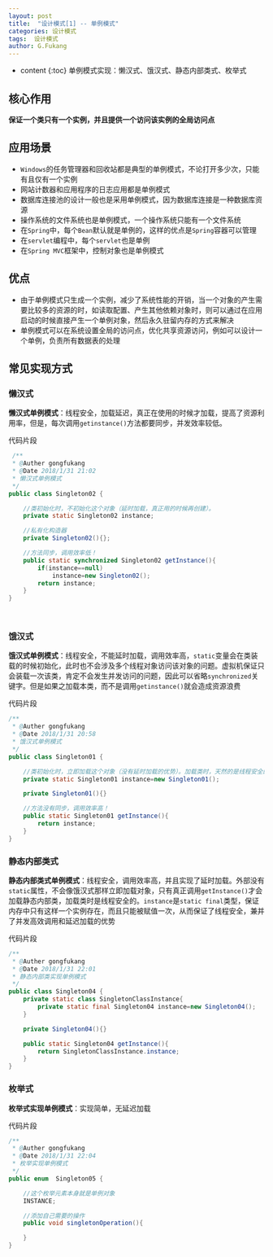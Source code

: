 ```yaml
---
layout: post
title:  "设计模式[1] -- 单例模式"
categories: 设计模式
tags:  设计模式
author: G.Fukang
---
```


* content
{:toc}
单例模式实现：懒汉式、饿汉式、静态内部类式、枚举式


## 核心作用

**保证一个类只有一个实例，并且提供一个访问该实例的全局访问点**

## 应用场景

- `Windows`的任务管理器和回收站都是典型的单例模式，不论打开多少次，只能有且仅有一个实例
- 网站计数器和应用程序的日志应用都是单例模式
- 数据库连接池的设计一般也是采用单例模式，因为数据库连接是一种数据库资源
- 操作系统的文件系统也是单例模式，一个操作系统只能有一个文件系统
- 在`Spring`中，每个`Bean`默认就是单例的，这样的优点是`Spring`容器可以管理
- 在`servlet`编程中，每个`servlet`也是单例
- 在`Spring MVC`框架中，控制对象也是单例模式

## 优点

- 由于单例模式只生成一个实例，减少了系统性能的开销，当一个对象的产生需要比较多的资源的时，如读取配置、产生其他依赖对象时，则可以通过在应用启动的时候直接产生一个单例对象，然后永久驻留内存的方式来解决
- 单例模式可以在系统设置全局的访问点，优化共享资源访问，例如可以设计一个单例，负责所有数据表的处理

## 常见实现方式

### 懒汉式

**懒汉式单例模式**：线程安全，加载延迟，真正在使用的时候才加载，提高了资源利用率，但是，每次调用`getinstance()`方法都要同步，并发效率较低。

代码片段

```java
 /**
 * @Auther gongfukang
 * @Date 2018/1/31 21:02
 * 懒汉式单例模式
 */
public class Singleton02 {

    //类初始化时，不初始化这个对象（延时加载，真正用的时候再创建）。
    private static Singleton02 instance;

    //私有化构造器
    private Singleton02(){};

    //方法同步，调用效率低！
    public static synchronized Singleton02 getInstance(){
        if(instance==null)
            instance=new Singleton02();
        return instance;
    }
}
```

​

### 饿汉式

**饿汉式单例模式**：线程安全，不能延时加载，调用效率高，`static`变量会在类装载的时候初始化，此时也不会涉及多个线程对象访问该对象的问题。虚拟机保证只会装载一次该类，肯定不会发生并发访问的问题，因此可以省略`synchronized`关键字。但是如果之加载本类，而不是调用`getinstance()`就会造成资源浪费

代码片段

```java
/**
 * @Auther gongfukang
 * @Date 2018/1/31 20:58
 * 饿汉式单例模式
 */
public class Singleton01 {

    //类初始化时，立即加载这个对象（没有延时加载的优势）。加载类时，天然的是线程安全的！
    private static Singleton01 instance=new Singleton01();

    private Singleton01(){}

    //方法没有同步，调用效率高！
    public static Singleton01 getInstance(){
        return instance;
    }
}
```

### 静态内部类式

**静态内部类式单例模式**：线程安全，调用效率高，并且实现了延时加载。外部没有`static`属性，不会像饿汉式那样立即加载对象，只有真正调用`getInstance()`才会加载静态内部类，加载类时是线程安全的。`instance`是`static final`类型，保证内存中只有这样一个实例存在，而且只能被赋值一次，从而保证了线程安全，兼并了并发高效调用和延迟加载的优势

代码片段

```java
/**
 * @Auther gongfukang
 * @Date 2018/1/31 22:01
 * 静态内部类实现单例模式
 */
public class Singleton04 {
    private static class SingletonClassInstance{
        private static final Singleton04 instance=new Singleton04();
    }

    private Singleton04(){}

    public static Singleton04 getInstance(){
        return SingletonClassInstance.instance;
    }
}
```

### 枚举式

**枚举式实现单例模式**：实现简单，无延迟加载

代码片段

```java
/**
 * @Auther gongfukang
 * @Date 2018/1/31 22:04
 * 枚举实现单例模式
 */
public enum  Singleton05 {

    //这个枚举元素本身就是单例对象
    INSTANCE;

    //添加自己需要的操作
    public void singletonOperation(){

    }
}
```

